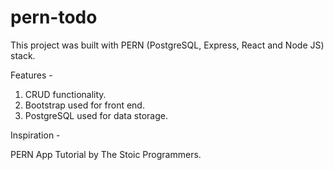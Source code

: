 # pern-todo

This project was built with PERN (PostgreSQL, Express, React and Node JS) stack.

Features -

1. CRUD functionality.
2. Bootstrap used for front end.
3. PostgreSQL used for data storage.

Inspiration -

PERN App Tutorial by The Stoic Programmers.


